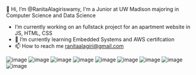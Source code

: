 👋 Hi, I’m @RanitaAlagiriswamy, I'm a Junior at UW Madison majoring in Computer Science and Data Science
- I’m currently working on an fullstack project for an apartment website in JS, HTML, CSS
- 🌱 I’m currently learning Embedded Systems and AWS certifcation
- 📫 How to reach me ranitaalagiri@gmail.com

![image](https://github.com/user-attachments/assets/fa678b90-a416-4f7d-a237-7dc277a7cf6a)
![image](https://github.com/user-attachments/assets/d3aeea68-2d62-410e-b54a-1b9ee4311877)
![image](https://github.com/user-attachments/assets/d1516bd8-ea13-415b-a925-48fc10678b15)
![image](https://github.com/user-attachments/assets/84d0d524-cbfd-4e1a-8fc8-80ee83e233f8)
![image](https://github.com/user-attachments/assets/f2eccdc3-c0d0-4357-9f86-eeb0014d16a7)
![image](https://github.com/user-attachments/assets/820a0d0f-a070-46d2-9a51-f299356e0b9d)
![image](https://github.com/user-attachments/assets/a5ab87a9-3319-48ec-8b68-0409faae437f)
![image](https://github.com/user-attachments/assets/71fa8772-f4dc-44a4-abe8-75dd4e3c214e)
![image](https://github.com/user-attachments/assets/876530f7-ef9b-4f59-8478-c7692f97d2c2)
